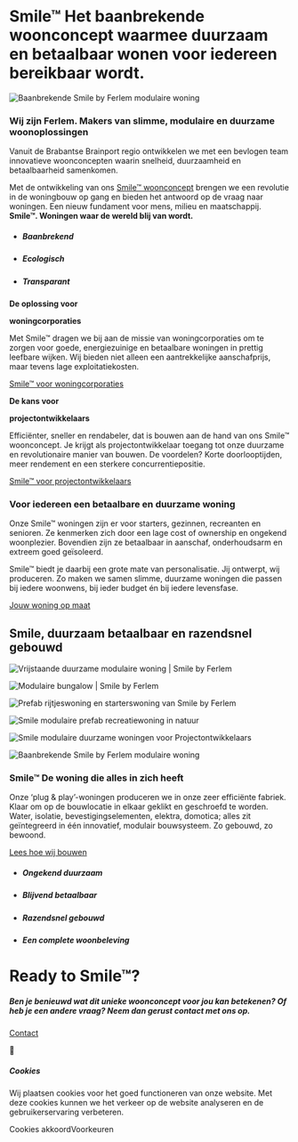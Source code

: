 # **Smile™**  Het baanbrekende woonconcept waarmee duurzaam en betaalbaar wonen voor iedereen bereikbaar wordt.

![Baanbrekende Smile by Ferlem modulaire woning](https://www.ferlem.com/wp-content/uploads/Castilielaan-Eindhoven-vierkant.jpg)

### Wij zijn Ferlem. Makers van   slimme, modulaire en duurzame   woonoplossingen

Vanuit de Brabantse Brainport regio ontwikkelen we met een bevlogen team innovatieve woonconcepten waarin snelheid, duurzaamheid en betaalbaarheid samenkomen.

Met de ontwikkeling van ons [Smile™ woonconcept](https://www.ferlem.com/woonconcept/smile/) brengen we een revolutie in de woningbouw op gang en bieden het antwoord op de vraag naar woningen. Een nieuw fundament voor mens, milieu en maatschappij. **Smile™. Woningen waar de wereld blij van wordt.**

- ##### Baanbrekend

- ##### Ecologisch

- ##### Transparant


**De oplossing voor**

**woningcorporaties**

Met Smile™ dragen we bij aan de missie van woningcorporaties om te zorgen voor goede, energiezuinige en betaalbare woningen in prettig leefbare wijken. Wij bieden niet alleen een aantrekkelijke aanschafprijs, maar tevens lage exploitatiekosten.

[Smile™ voor woningcorporaties](https://www.ferlem.com/woningcorporaties/samen-bouwen/)

**De kans voor**

**projectontwikkelaars**

Efficiënter, sneller en rendabeler, dat is bouwen aan de hand van ons Smile™ woonconcept. Je krijgt als projectontwikkelaar toegang tot onze duurzame en revolutionaire manier van bouwen. De voordelen? Korte doorlooptijden, meer rendement en een sterkere concurrentiepositie.

[Smile™ voor projectontwikkelaars](https://www.ferlem.com/samen-bouwen/projectontwikkelaars/)

### Voor iedereen een betaalbare en duurzame woning

Onze Smile™ woningen zijn er voor starters, gezinnen, recreanten en senioren. Ze kenmerken zich door een lage cost of ownership en ongekend woonplezier. Bovendien zijn ze betaalbaar in aanschaf, onderhoudsarm en extreem goed geïsoleerd.

Smile™ biedt je daarbij een grote mate van personalisatie. Jij ontwerpt, wij produceren. Zo maken we samen slimme, duurzame woningen die passen bij iedere woonwens, bij ieder budget én bij iedere levensfase.

[Jouw woning op maat](https://www.ferlem.com/woonconcept/smile/)

## Smile,  duurzaam betaalbaar en razendsnel   gebouwd

![Vrijstaande duurzame modulaire woning | Smile by Ferlem](https://www.ferlem.com/wp-content/uploads/Smile-Ferlem_Starterswoning-Vrijstaand.jpg)

![Modulaire bungalow | Smile by Ferlem](https://www.ferlem.com/wp-content/uploads/Smile-Ferlem_Vrije-Sector-2.jpg)

![Prefab rijtjeswoning en starterswoning van Smile by Ferlem](https://www.ferlem.com/wp-content/uploads/Smile-Ferlem_Starterswoning-Rijtjes.jpg)

![Smile modulaire prefab recreatiewoning in natuur](https://www.ferlem.com/wp-content/uploads/Smile-Ferlem_Recreatiewoning.jpg)

![Smile modulaire duurzame woningen voor Projectontwikkelaars](https://www.ferlem.com/wp-content/uploads/Smile-Ferlem_Woonurgente-Woningen-3.jpg)

![Baanbrekende Smile by Ferlem modulaire woning](https://www.ferlem.com/wp-content/uploads/Castilielaan-Eindhoven-vierkant.jpg)

### Smile™ De woning die alles in zich heeft

Onze ‘plug & play’-woningen produceren we in onze zeer efficiënte fabriek. Klaar om op de bouwlocatie in elkaar geklikt en geschroefd te worden. Water, isolatie, bevestigingselementen, elektra, domotica; alles zit geïntegreerd in één innovatief, modulair bouwsysteem. Zo gebouwd, zo bewoond.

[Lees hoe wij bouwen](https://www.ferlem.com/woonconcept/zo-bouwen-wij/)

- ##### Ongekend duurzaam

- ##### Blijvend betaalbaar

- ##### Razendsnel gebouwd

- ##### Een complete woonbeleving


# Ready to Smile™?

##### Ben je benieuwd wat dit unieke woonconcept voor jou kan betekenen? Of heb je een andere vraag? Neem dan gerust contact met ons op.

[Contact](https://www.ferlem.com/contact/)

🍪


##### Cookies

Wij plaatsen cookies voor het goed functioneren van onze website. Met deze cookies kunnen we het verkeer op de website analyseren en de gebruikerservaring verbeteren.

Cookies akkoordVoorkeuren